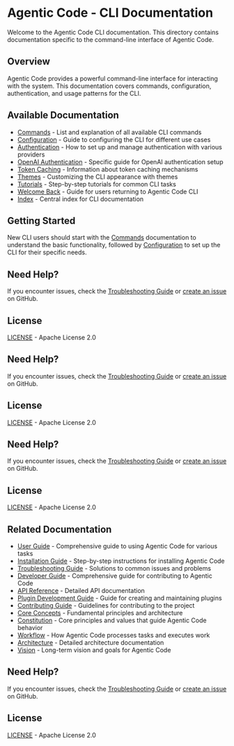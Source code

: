 # Agentic Code - CLI Documentation

Welcome to the Agentic Code CLI documentation. This directory contains documentation specific to the command-line interface of Agentic Code.

## Overview

Agentic Code provides a powerful command-line interface for interacting with the system. This documentation covers commands, configuration, authentication, and usage patterns for the CLI.

## Available Documentation

- [Commands](./commands.md) - List and explanation of all available CLI commands
- [Configuration](./configuration.md) - Guide to configuring the CLI for different use cases
- [Authentication](./authentication.md) - How to set up and manage authentication with various providers
- [OpenAI Authentication](./openai-auth.md) - Specific guide for OpenAI authentication setup
- [Token Caching](./token-caching.md) - Information about token caching mechanisms
- [Themes](./themes.md) - Customizing the CLI appearance with themes
- [Tutorials](./tutorials.md) - Step-by-step tutorials for common CLI tasks
- [Welcome Back](./welcome-back.md) - Guide for users returning to Agentic Code CLI
- [Index](./index.md) - Central index for CLI documentation

## Getting Started

New CLI users should start with the [Commands](./commands.md) documentation to understand the basic functionality, followed by [Configuration](./configuration.md) to set up the CLI for their specific needs.



## Need Help?

If you encounter issues, check the [Troubleshooting Guide](../user/troubleshooting.md) or [create an issue](https://github.com/lfgranja/agentic-code/issues) on GitHub.

## License

[LICENSE](../../LICENSE) - Apache License 2.0


## Need Help?

If you encounter issues, check the [Troubleshooting Guide](../user/troubleshooting.md) or [create an issue](https://github.com/lfgranja/agentic-code/issues) on GitHub.

## License

[LICENSE](../../LICENSE) - Apache License 2.0


## Need Help?

If you encounter issues, check the [Troubleshooting Guide](../user/troubleshooting.md) or [create an issue](https://github.com/lfgranja/agentic-code/issues) on GitHub.

## License

[LICENSE](../../LICENSE) - Apache License 2.0

## Related Documentation

- [User Guide](../user/user-guide.md) - Comprehensive guide to using Agentic Code for various tasks
- [Installation Guide](../user/installation.md) - Step-by-step instructions for installing Agentic Code
- [Troubleshooting Guide](../user/troubleshooting.md) - Solutions to common issues and problems
- [Developer Guide](../developer/development-guide.md) - Comprehensive guide for contributing to Agentic Code
- [API Reference](../developer/api-reference.md) - Detailed API documentation
- [Plugin Development Guide](../developer/plugin-development.md) - Guide for creating and maintaining plugins
- [Contributing Guide](../developer/contributing.md) - Guidelines for contributing to the project
- [Core Concepts](../agentic/README.md) - Fundamental principles and architecture
- [Constitution](../agentic/constitution.md) - Core principles and values that guide Agentic Code behavior
- [Workflow](../agentic/workflow.md) - How Agentic Code processes tasks and executes work
- [Architecture](../agentic/architecture.md) - Detailed architecture documentation
- [Vision](../agentic/vision.md) - Long-term vision and goals for Agentic Code

## Need Help?

If you encounter issues, check the [Troubleshooting Guide](../user/troubleshooting.md) or [create an issue](https://github.com/lfgranja/agentic-code/issues) on GitHub.

## License

[LICENSE](../../LICENSE) - Apache License 2.0